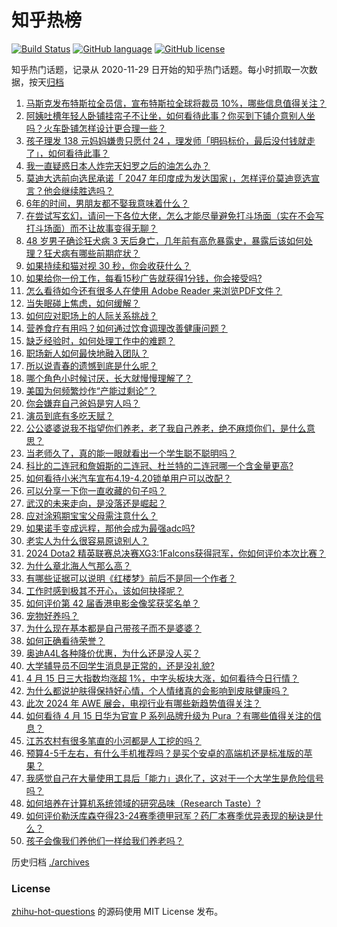 # 知乎热榜
[![Build Status](https://github.com/ToWeLong/zhihu-hot-questions/workflows/CI/badge.svg)](https://github.com/ToWeLong/zhihu-hot-questions/actions)
[![GitHub language](https://img.shields.io/badge/language-golang-orange.svg)](https://golang.org/)
[![GitHub license](https://img.shields.io/github/license/ToWeLong/zhihu-hot-questions)](https://github.com/ToWeLong/zhihu-hot-questions/blob/main/LICENSE)

知乎热门话题，记录从 2020-11-29 日开始的知乎热门话题。每小时抓取一次数据，按天[归档](./archives)

<!-- BEGIN -->

1. [马斯克发布特斯拉全员信，宣布特斯拉全球将裁员 10%，哪些信息值得关注？](https://www.zhihu.com/question/653013349)
1. [阿姨吐槽年轻人卧铺挂帘子不让坐，如何看待此事？你买到下铺介意别人坐吗？火车卧铺怎样设计更合理一些？](https://www.zhihu.com/question/653019664)
1. [孩子理发 138 元妈妈嫌贵只愿付 24 ，理发师「明码标价，最后没付钱就走了」，如何看待此事？](https://www.zhihu.com/question/652991632)
1. [我一直疑惑日本人炸完天妇罗之后的油怎么办？](https://www.zhihu.com/question/380321821)
1. [莫迪大选前向选民承诺「 2047 年印度成为发达国家」，怎样评价莫迪竞选宣言？他会继续胜选吗？](https://www.zhihu.com/question/652999267)
1. [6年的时间，男朋友都不娶我意味着什么？](https://www.zhihu.com/question/652793005)
1. [在尝试写玄幻，请问一下各位大佬，怎么才能尽量避免打斗场面（实在不会写打斗场面）而不让故事变得无聊？](https://www.zhihu.com/question/626104121)
1. [48 岁男子确诊狂犬病 3 天后身亡，几年前有高危暴露史，暴露后该如何处理？狂犬病有哪些前期症状？](https://www.zhihu.com/question/652821058)
1. [如果持续和猫对视 30 秒，你会收获什么？](https://www.zhihu.com/question/650460852)
1. [如果给你一份工作，每看15秒广告就获得1分钱，你会接受吗?](https://www.zhihu.com/question/644974041)
1. [怎么看待如今还有很多人在使用 Adobe Reader 来浏览PDF文件？](https://www.zhihu.com/question/465115214)
1. [当失眠碰上焦虑，如何缓解？](https://www.zhihu.com/question/652848922)
1. [如何应对职场上的人际关系挑战？](https://www.zhihu.com/question/653046629)
1. [营养食疗有用吗？如何通过饮食调理改善健康问题？](https://www.zhihu.com/question/653012957)
1. [缺乏经验时，如何处理工作中的难题？](https://www.zhihu.com/question/653046608)
1. [职场新人如何最快地融入团队？](https://www.zhihu.com/question/653046599)
1. [所以说青春的遗憾到底是什么呢？](https://www.zhihu.com/question/648902248)
1. [哪个角色小时候讨厌，长大就慢慢理解了？](https://www.zhihu.com/question/647221031)
1. [美国为何频繁炒作“产能过剩论”？](https://www.zhihu.com/question/652824591)
1. [你会嫌弃自己爸妈是穷人吗？](https://www.zhihu.com/question/638521353)
1. [演员到底有多吃天赋？](https://www.zhihu.com/question/443350396)
1. [公公婆婆说我不指望你们养老，老了我自己养老，绝不麻烦你们，是什么意思？](https://www.zhihu.com/question/325917071)
1. [当老师久了，真的能一眼就看出一个学生聪不聪明吗？](https://www.zhihu.com/question/639222741)
1. [科比的二连冠和詹姆斯的二连冠、杜兰特的二连冠哪一个含金量更高?](https://www.zhihu.com/question/487818199)
1. [如何看待小米汽车宣布4.19-4.20锁单用户可以改配？](https://www.zhihu.com/question/652887798)
1. [可以分享一下你一直收藏的句子吗？](https://www.zhihu.com/question/653024382)
1. [武汉的未来走向，是没落还是崛起？](https://www.zhihu.com/question/307754963)
1. [应对涂鸦期宝宝父母需注意什么？](https://www.zhihu.com/question/651295305)
1. [如果诺手变成远程，那他会成为最强adc吗?](https://www.zhihu.com/question/546187992)
1. [老实人为什么很容易原谅别人？](https://www.zhihu.com/question/652586232)
1. [2024 Dota2 精英联赛总决赛XG3:1Falcons获得冠军，你如何评价本次比赛？](https://www.zhihu.com/question/652959612)
1. [为什么章北海人气那么高？](https://www.zhihu.com/question/468915692)
1. [有哪些证据可以说明《红楼梦》前后不是同一个作者？](https://www.zhihu.com/question/561687051)
1. [工作时感到极其不开心，该如何抉择呢？](https://www.zhihu.com/question/652931001)
1. [如何评价第 42 届香港电影金像奖获奖名单？](https://www.zhihu.com/question/652927734)
1. [宠物好养吗？](https://www.zhihu.com/question/653029885)
1. [为什么现在基本都是自己带孩子而不是婆婆？](https://www.zhihu.com/question/652481172)
1. [如何正确看待荣誉？](https://www.zhihu.com/question/457271597)
1. [奥迪A4L各种降价优惠，为什么还是没人买？](https://www.zhihu.com/question/646006968)
1. [大学辅导员不回学生消息是正常的，还是没礼貌?](https://www.zhihu.com/question/395578785)
1. [4 月 15 日三大指数均涨超 1%，中字头板块大涨，如何看待今日行情？](https://www.zhihu.com/question/652986890)
1. [为什么都说护肤得保持好心情，个人情绪真的会影响到皮肤健康吗？](https://www.zhihu.com/question/653016420)
1. [此次 2024 年 AWE 展会，电视行业有哪些新趋势值得关注？](https://www.zhihu.com/question/648731151)
1. [如何看待 4 月 15 日华为官宣 P 系列品牌升级为 Pura ？有哪些值得关注的信息？](https://www.zhihu.com/question/652985395)
1. [江苏农村有很多笔直的小河都是人工挖的吗？](https://www.zhihu.com/question/651326816)
1. [预算4-5千左右，有什么手机推荐吗？是买个安卓的高端机还是标准版的苹果？](https://www.zhihu.com/question/651747738)
1. [我感觉自己在大量使用工具后「能力」退化了，这对于一个大学生是危险信号吗？](https://www.zhihu.com/question/652715443)
1. [如何培养在计算机系统领域的研究品味（Research Taste）?](https://www.zhihu.com/question/317077307)
1. [如何评价勒沃库森夺得23-24赛季德甲冠军？药厂本赛季优异表现的秘诀是什么？](https://www.zhihu.com/question/652952063)
1. [孩子会像我们养他们一样给我们养老吗？](https://www.zhihu.com/question/647100718)

<!-- END -->

历史归档 [./archives](./archives)


### License
[zhihu-hot-questions](https://github.com/towelong/zhihu-hot-questions) 的源码使用 MIT License 发布。